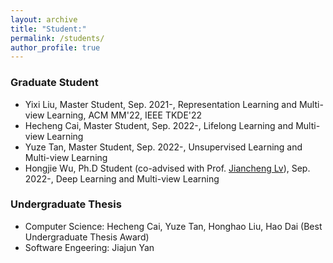 ```yaml
---
layout: archive
title: "Student:"
permalink: /students/
author_profile: true
---
```

### Graduate Student
* Yixi Liu, Master Student, Sep. 2021-, Representation Learning and Multi-view Learning, ACM MM'22, IEEE TKDE'22
* Hecheng Cai, Master Student, Sep. 2022-, Lifelong Learning and Multi-view Learning
* Yuze Tan, Master Student, Sep. 2022-, Unsupervised Learning and Multi-view Learning
* Hongjie Wu, Ph.D Student (co-advised with Prof. [Jiancheng Lv](https://cs.scu.edu.cn/info/1303/13767.htm)), Sep. 2022-, Deep Learning and Multi-view Learning

### Undergraduate Thesis
* Computer Science: Hecheng Cai, Yuze Tan, Honghao Liu, Hao Dai (Best Undergraduate Thesis Award)
* Software Engeering: Jiajun Yan

